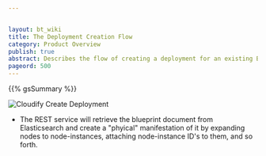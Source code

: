 ```yaml
---


layout: bt_wiki
title: The Deployment Creation Flow
category: Product Overview
publish: true
abstract: Describes the flow of creating a deployment for an existing Blueprint
pageord: 500
---
```



{{% gsSummary %}}

![Cloudify Create Deployment](/images/3.2.0/architecture/cloudify_flow_create_deployment.png)

* The REST service will retrieve the blueprint document from Elasticsearch and create a "phyical" manifestation of it by expanding nodes to node-instances, attaching node-instance ID's to them, and so forth.
